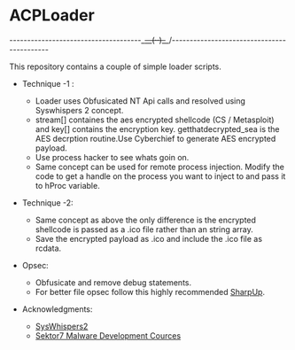 # ACPLoader

-------------------------------------\_~~__(··)_~~_/-------------------------------------------

This repository contains a couple of simple loader scripts.



- Technique -1 :
  - Loader uses Obfusicated NT Api calls and resolved using Syswhispers 2 concept.
  - stream[] containes the aes encrypted shellcode (CS / Metasploit) and key[] contains the encryption key. getthatdecrypted_sea is the AES decrption routine.Use Cyberchief to generate AES encrypted payload.
  - Use process hacker to see whats goin on.
  - Same concept can be used for remote process injection. Modify the code to get a handle on the process you want to inject to and pass it to hProc variable.
  
 
- Technique -2:
  - Same concept as above the only difference is the encrypted shellcode is passed as a .ico file rather than an string array.
  - Save the encrypted payload as .ico and include the .ico file as rcdata.

- Opsec:
  - Obfusicate and remove debug statements.
  - For better file opsec follow this highly recommended [SharpUp](https://redteamer.tips/basic-operational-security-when-dropping-to-disk/).


- Acknowledgments:
  - [SysWhispers2](https://github.com/jthuraisamy/SysWhispers2)
  - [Sektor7 Malware Development Cources](https://institute.sektor7.net/)
